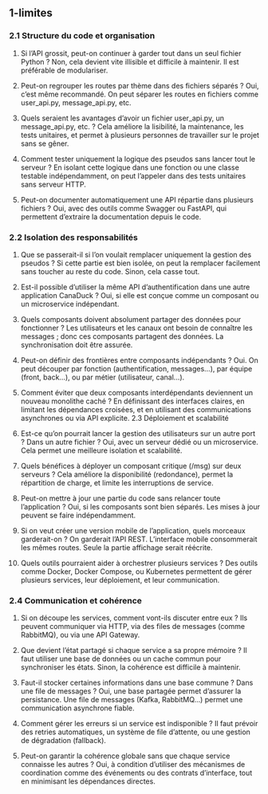 ## 1-limites

### 2.1 Structure du code et organisation

1. Si l’API grossit, peut-on continuer à garder tout dans un seul fichier Python ?
Non, cela devient vite illisible et difficile à maintenir. Il est préférable de modulariser.

2. Peut-on regrouper les routes par thème dans des fichiers séparés ?
Oui, c’est même recommandé. On peut séparer les routes en fichiers comme user_api.py, message_api.py, etc.

3. Quels seraient les avantages d’avoir un fichier user_api.py, un message_api.py, etc. ?
Cela améliore la lisibilité, la maintenance, les tests unitaires, et permet à plusieurs personnes de travailler sur le projet sans se gêner.

4. Comment tester uniquement la logique des pseudos sans lancer tout le serveur ?
En isolant cette logique dans une fonction ou une classe testable indépendamment, on peut l’appeler dans des tests unitaires sans serveur HTTP.

5. Peut-on documenter automatiquement une API répartie dans plusieurs fichiers ?
Oui, avec des outils comme Swagger ou FastAPI, qui permettent d’extraire la documentation depuis le code.


### 2.2 Isolation des responsabilités


1. Que se passerait-il si l’on voulait remplacer uniquement la gestion des pseudos ?
Si cette partie est bien isolée, on peut la remplacer facilement sans toucher au reste du code. Sinon, cela casse tout.

2. Est-il possible d’utiliser la même API d’authentification dans une autre application CanaDuck ?
Oui, si elle est conçue comme un composant ou un microservice indépendant.

3. Quels composants doivent absolument partager des données pour fonctionner ?
Les utilisateurs et les canaux ont besoin de connaître les messages ; donc ces composants partagent des données. La synchronisation doit être assurée.

4. Peut-on définir des frontières entre composants indépendants ?
Oui. On peut découper par fonction (authentification, messages…), par équipe (front, back…), ou par métier (utilisateur, canal…).

5. Comment éviter que deux composants interdépendants deviennent un nouveau monolithe caché ?
En définissant des interfaces claires, en limitant les dépendances croisées, et en utilisant des communications asynchrones ou via API explicite.
2.3 Déploiement et scalabilité

   

1. Est-ce qu’on pourrait lancer la gestion des utilisateurs sur un autre port ? Dans un autre fichier ?
Oui, avec un serveur dédié ou un microservice. Cela permet une meilleure isolation et scalabilité.

2. Quels bénéfices à déployer un composant critique (/msg) sur deux serveurs ?
Cela améliore la disponibilité (redondance), permet la répartition de charge, et limite les interruptions de service.

3. Peut-on mettre à jour une partie du code sans relancer toute l’application ?
Oui, si les composants sont bien séparés. Les mises à jour peuvent se faire indépendamment.

4. Si on veut créer une version mobile de l’application, quels morceaux garderait-on ?
On garderait l’API REST. L’interface mobile consommerait les mêmes routes. Seule la partie affichage serait réécrite.

5. Quels outils pourraient aider à orchestrer plusieurs services ?
Des outils comme Docker, Docker Compose, ou Kubernetes permettent de gérer plusieurs services, leur déploiement, et leur communication.


### 2.4 Communication et cohérence


1. Si on découpe les services, comment vont-ils discuter entre eux ?
Ils peuvent communiquer via HTTP, via des files de messages (comme RabbitMQ), ou via une API Gateway.

2. Que devient l’état partagé si chaque service a sa propre mémoire ?
Il faut utiliser une base de données ou un cache commun pour synchroniser les états. Sinon, la cohérence est difficile à maintenir.

3. Faut-il stocker certaines informations dans une base commune ? Dans une file de messages ?
Oui, une base partagée permet d’assurer la persistance. Une file de messages (Kafka, RabbitMQ…) permet une communication asynchrone fiable.

4. Comment gérer les erreurs si un service est indisponible ?
Il faut prévoir des retries automatiques, un système de file d’attente, ou une gestion de dégradation (fallback).

5. Peut-on garantir la cohérence globale sans que chaque service connaisse les autres ?
Oui, à condition d’utiliser des mécanismes de coordination comme des événements ou des contrats d’interface, tout en minimisant les dépendances directes.
